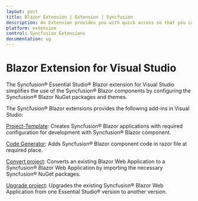 ```yaml
---
layout: post
title: Blazor Extension | Extension | Syncfusion
description: An Extension provides you with quick access so that you can create or configure the Syncfusion Blazor projects along with Syncfusion components
platform: extension
control: Syncfusion Extensions
documentation: ug
---
```


# Blazor Extension for Visual Studio

The Syncfusion® Essential Studio® Blazor extension for Visual Studio simplifies the use of the Syncfusion® Blazor components by configuring the Syncfusion® Blazor NuGet packages and themes.

The Syncfusion® Blazor extensions provides the following add-ins in Visual Studio:

[Project-Template](./template-studio):  Creates Syncfusion® Blazor applications with required configuration for development with Syncfusion® Blazor component.

[Code Generator](./code-generator):  Adds Syncfusion® Blazor component code in razor file at required place.

[Convert project](./convert-project):  Converts an existing Blazor Web Application to a Syncfusion® Blazor Web Application by importing the necessary Syncfusion® NuGet packages.

[Upgrade project](./upgrade-project):  Upgrades the existing Syncfusion® Blazor Web Application from one Essential Studio® version to another version.